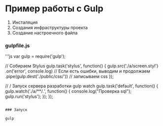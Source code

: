 # Пример работы с Gulp

1. Инсталяция 
2. Создания инфраструктуры проекта
3. Создание настроечного файла 

### gulpfile.js
'''js
var gulp = require('gulp');

// Собираем Stylus
gulp.task('stylus', function() {
    gulp.src('./a/screen.styl')
    .on('error', console.log)          // Если есть ошибки, выводим и продолжаем
    .pipe(gulp.dest('./public/css/'))  // записываем css
});

// / Запуск сервера разработки gulp watch
gulp.task('default', function() {
        gulp.watch('./a/**/*.*', function() {
        console.log("Проверка sql"); 
        gulp.run('stylus');
        });
});
```

### Запуск 

gulp

